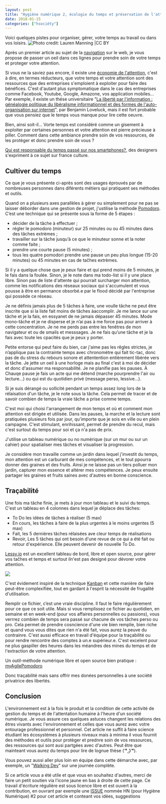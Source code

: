 ```yaml
---
layout: post
title: "Hygiène numérique 2, écologie du temps et préservation de l'attention"
date: 2018-01-15
categories: ["hsociéty"]
---
```


Voici quelques pistes pour organiser, gérer, votre temps au travail ou dans vos loisirs.
![](https://farm9.staticflickr.com/8174/8049021365_6f3358933f_c.jpg "Photo credit: Lauren Manning |CC BY")

Après un premier article au sujet de la [navigation](https://xavcc.github.io/hsociety/2018/01/08/hygiene-numerique.html) sur le web, je vous propose de passer un oeil  dans ces lignes pour prendre soin de votre temps et proteger votre attention.

Si vous ne la saviez pas encore, il existe une [économie de l'attention](https://fr.wikipedia.org/wiki/%C3%89conomie_de_l%27attention), c'est à dire, en termes réducteurs, que votre temps et votre attention sont des ressources que des entreprises s'emploient à exploiter pour faire des bénéfices. C'est d'autant plus symptomatique dans le cas des entreprises comme Facebook, Youtube, Google, Amazone, vos application mobiles...
Par exemple, il existe un thése universitaire "[La liberté par l'information : généalogie politique du libéralisme informationnel et des formes de l'auto-organisation sur internet](http://www.theses.fr/2012EHES0002)", par Benjamin Loveluck, mais il est fort probable que vous pensiez que le temps vous manque pour lire cette oeuvre.

Bien, ainsi soit-il... Vorte temps est considéré comme un gisement à exploiter par certaines personnes et votre attention est pierre précieuse à piller. Comment dans cette ambiance prendre soin de vos ressources, de les protèger et donc prendre soin de vous ?

[Qui est responsable du temps passé sur nos smartphones?](https://www.franceculture.fr/emissions/le-numerique-et-nous/qui-est-responsable-du-temps-passe-sur-nos-smartphones), des designers s'expriment à ce sujet sur france culture.

## Cultiver du temps

Ce que je vous présente ci-après sont des usages éprouvés par de nombreuses personnes dans diférents métiers qui pratiquent ses méthodes et outils.

Quand on a plusieurs axes parallèles à gérer ou simplement pour ne pas se laisser déborder dans une gestion de projet, j'ustilise la méthode [Pomodoro](https://fr.wikipedia.org/wiki/Technique_Pomodoro). C’est une technique qui se présente sous la forme de 5 étapes :
- décider de la tâche à effectuer ;
- régler le pomodoro (minuteur) sur 25 minutes ou ou 45 minutes dans des tâches extrèmes ;  
- travailler sur la tâche jusqu’à ce que le minuteur sonne et la noter comme faite ;
- prendre une courte pause (5 minutes) ;
- tous les quatre pomodori prendre une pause un peu plus longue (15-20 minutes) ou 45 minutes en cas de taĉhes extrèmes.

Si il y a quelque chose que je peux faire et qui prend moins de 5 minutes, je le fais dans la foulée. Sinon, je le note dans ma todo-list si il y une place libre. Sinon pas de liste d'attente qui pourrait surcharger mon attention, comme les notifications des réseaux sociaux qui s'accumulent et vous pousse à être en permance obsorbé.e par le flood décidé par l'entreprise qui possède ce réseau.

Je ne définis jamais plus de 5 tâches à faire, une voulle tâche ne peut être inscrite que si la liste fait moins de tâches àaccomplir.
Je me lance sur une tâche et je la fais, en essyanet de ne jamais dépasser 45 minutes.
Mode mono-tâche et je ne disperse et je n’ai pas à me force pas pour arriver à cette concentration. Je ne me perds pas entre les fenêtres de mon navigateur et ou de smails et messsages. Je ne fais qu’une tâche et je la fais avec toute les cpacités que je peux y porter. 

Petite entorse qui peut faire du bien, car j'aime pas les rêgles strictes, je n’applique pas la contrainte temps avec chronomètre qui fait tic-tac, donc pas de du stress du rebours sonore et attentention entièrement libèrée vers la tâche. Je jette un oeil à une horloge mais au final c'est à moi de décider et donc d'assumer ma responsabilité. Je ne planifie pas les pauses. À Chauqe pause je fais un acte qui me détend (marche pourprendre l'air ou lecture...) ou qui est du quotidien privé (message perso, lessive...).

Si je suis dérangé ou sollicité pendant un temps assez long lors de la rélaisation d'un tâche, je le note sous la tâche. Cela permet de tracer et de savoir combien de temps la vraie tâche a prise comme temps. 

C'est moi qui choisi l'arrangement de mon temps et où et comment mon attention est dirigée et utilisée. Dans les pauses, la marche et la lecture sont pratiquées plusieurs fois par jour, qu'importe que je sois en ville ou en plein campagne. C'est stimulant, enrihissant, permet de prendre du recul, mais c'est surtout du temps pour soi et ça n'a pas de prix.

J'utilise un tableau numérique ou no numérique (sur un mur ou sur un cahier) pour spatialiser mes tâches et visualiser la progression.

Je considère mon travaille comme un jardin dans lequel j'investit du temps, mon attention est un carburant de mes compétences, et le tout ppourra donner des graines et des fruits. Ainsi je ne laisse pas un tiers polluer mon jardin, capturer mon essence et altérer mes compétences. Je peux ensuite partager les graines et fruits saines avec d'autres en bonne conscience. 

## Traçabilité

Une fois ma tâche finie, je mets à jour mon tableau et le suivi du temps. C'est un tableau en 4 colonnes dans lequel je déplace des tâches: 
+ To Do les idées de tâches à réaliser (5 max)
+ En cours, les tâches à faire de la plus urgentes à le moins urgentes (5 max)
+ Fait, les 5 dernières tâches rélaisées ave cleur temps de réalisations
+ Revoir, Les 5 tâches qui ont besoin d'une revue de ce qui a été fait ou retour d'expérience. Elle peuvent devenir de nouvelle To Do.

[Lessy.io](https://lessy.io) est un excellent tableau de bord, libre et open source, pour gérer vos taĉhes et temps et surtout iln'est pas designé pour dévorer votre attention.

![](https://www.lessy.io/static/back-home.png)

C'est évidement inspiré de la technique [Kanban](https://fr.wikipedia.org/wiki/Kanban_(d%C3%A9veloppement)) et cette manière de faire peut-être complexifiée, tout en gardant à l'esprit la nécessité de frugalité d'utilisation. 

Remplir ce fichier, c’est une vraie discipline. Il faut le faire régulièrement pour ce que ce soit utile. Mais si vous remplissez  ce fichier au quotidien, en semaine et en week-end (pour vos affaires personnelles ou passions), vous verrrez combien de temps sera passé sur chacune de vos tâches perso ou pro. Cela permet de prendre cosncience d'une vie bien remplie, bien riche et quand vous vous dites que rien n'a été fait, vous aurez la peuve du contrainre. C'est aussi efficace en travail d'équipe pour la traçabilité ou pour rendre rencontre des comptes à un.e supérieur.e. C'est excelent pour ne plus gaspiller des heures dans les méandres des mines du temps et de l'extraction de votre attention.

Un outil-méthode numérique libre et open source bien pratique : [myAgilePomodoro](https://sourceforge.net/projects/mypomodoro/)

Donc traçabilité mais sans offrir mes donées personnelles à une société privatrice des libertés.

## Conclusion

L'environnement est à la fois le produit et la condition de cette activité de gestion du temps et de l'attentation humaine à l'heure d'un société numérique. Je vous assure ces quelques astuces changent les relations des êtres vivants avec l'environnement et celles que vous aurez avec votre entourage professionnel et personnel. Cet article ne suffit à faire science étudiant les écosystèmes à plusieurs niveaux mais à minima il vous fournit des méthodes et outils pour protèger et prednre soin de vos ressources, des ressources qui sont ausi partgées avec d'autres. Peut être que mainteant vous aurez du temps pour lire de lognue thèse ( ͡° ͜ʖ ͡°).

Vous pouvez aussi aller plus loin en équipe dans cette démarche avec, par exemple, un "[Walking Dev](http://walkingdev.fr/#walkingdev/labncollab)" sur une journée complète. 

Si ce article vous a été utile et que vous en souhaitez d'autres, merci de faire un petit soutien via l'icone jaune en bas à droite de cette page. Ce travail d'écriture régulière est sous licence libre et est ouvert à la contribution, en ouvrant par exemple une [ISSUE](https://github.com/XavCC/xavcc.github.io/issues) nommée HN (pour Hygiène Numérique) #2 pour cet article et conteant vos idées, suggestions
